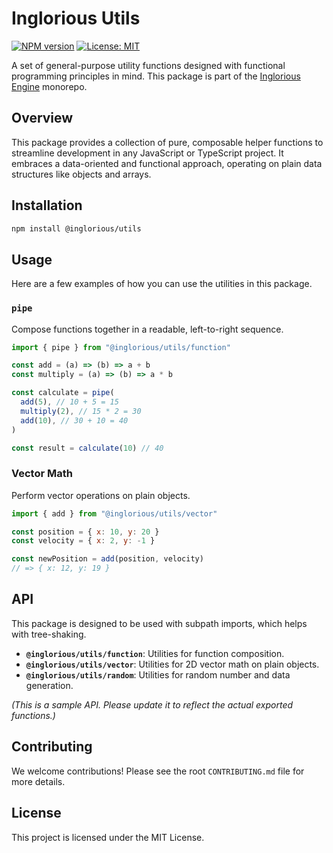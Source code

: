 # Inglorious Utils

[![NPM version](https://img.shields.io/npm/v/@inglorious/utils.svg)](https://www.npmjs.com/package/@inglorious/utils)
[![License: MIT](https://img.shields.io/badge/License-MIT-yellow.svg)](https://opensource.org/licenses/MIT)

A set of general-purpose utility functions designed with functional programming principles in mind. This package is part of the [Inglorious Engine](https://github.com/IngloriousCoderz/inglorious-engine) monorepo.

## Overview

This package provides a collection of pure, composable helper functions to streamline development in any JavaScript or TypeScript project. It embraces a data-oriented and functional approach, operating on plain data structures like objects and arrays.

## Installation

```bash
npm install @inglorious/utils
```

## Usage

Here are a few examples of how you can use the utilities in this package.

### `pipe`

Compose functions together in a readable, left-to-right sequence.

```javascript
import { pipe } from "@inglorious/utils/function"

const add = (a) => (b) => a + b
const multiply = (a) => (b) => a * b

const calculate = pipe(
  add(5), // 10 + 5 = 15
  multiply(2), // 15 * 2 = 30
  add(10), // 30 + 10 = 40
)

const result = calculate(10) // 40
```

### Vector Math

Perform vector operations on plain objects.

```javascript
import { add } from "@inglorious/utils/vector"

const position = { x: 10, y: 20 }
const velocity = { x: 2, y: -1 }

const newPosition = add(position, velocity)
// => { x: 12, y: 19 }
```

## API

This package is designed to be used with subpath imports, which helps with tree-shaking.

- **`@inglorious/utils/function`**: Utilities for function composition.
- **`@inglorious/utils/vector`**: Utilities for 2D vector math on plain objects.
- **`@inglorious/utils/random`**: Utilities for random number and data generation.

_(This is a sample API. Please update it to reflect the actual exported functions.)_

## Contributing

We welcome contributions! Please see the root `CONTRIBUTING.md` file for more details.

## License

This project is licensed under the MIT License.
